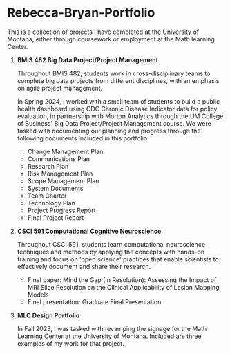 # Rebecca-Bryan-Portfolio
This is a collection of projects I have completed at the University of Montana, either through coursework or employment at the Math learning Center. 

1. **BMIS 482 Big Data Project/Project Management**

   Throughout BMIS 482, students work in cross-disciplinary teams to complete big data projects from different disciplines,       with an  emphasis on agile project management.
   
   In Spring 2024, I worked with a small team of students to build a public health dashboard using CDC Chronic Disease            Indicator data for policy evaluation, in partnership with Morton Analytics through the UM College of Business' Big Data        Project/Project Management course. We were tasked with documenting our planning and progress through the following             documents included in this portfolio:
      - Change Management Plan
      - Communications Plan
      - Research Plan
      - Risk Management Plan
      - Scope Management Plan
      - System Documents
      - Team Charter
      - Technology Plan
      - Project Progress Report
      - Final Project Report

2. **CSCI 591 Computational Cognitive Neuroscience**

   Throughout CSCI 591, students learn computational neuroscience techniques and methods by applying the concepts with hands-on training and focus on 'open science' practices that enable scientists to effectively document and share their research.
      - Final paper: Mind the Gap (In Resolution): Assessing the Impact of MRI Slice Resolution on the Clinical Applicability of Lesion Mapping Models
      - Final presentation: Graduate Final Presentation 

4. **MLC Design Portfolio**

   In Fall 2023, I was tasked with revamping the signage for the Math Learning Center at the University of Montana. Included      are three examples of my work for that project.

